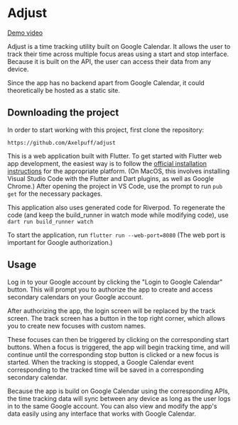 # Adjust

[Demo video](https://www.youtube.com/watch?v=AXsxM3JuK1c)

Adjust is a time tracking utility built on Google Calendar. It allows the user to track their time across multiple focus areas using a start and stop interface. Because it is built on the API, the user can access their data from any device.

Since the app has no backend apart from Google Calendar, it could theoretically be hosted as a static site.

## Downloading the project
In order to start working with this project, first clone the repository:

``
https://github.com/Axelpuff/adjust
``

This is a web application built with Flutter.  To get started with Flutter web app development, the easiest way is to follow the [official installation instructions](https://docs.flutter.dev/get-started/install) for the appropriate platform. (On MacOS, this involves installing Visual Studio Code with the Flutter and Dart plugins, as well as Google Chrome.) After opening the project in VS Code, use the prompt to run `pub get` for the necessary packages.

This application also uses generated code for Riverpod. To regenerate the code (and keep the build_runner in watch mode while modifying code), use
``
dart run build_runner watch
``

To start the application, run
``
flutter run --web-port=8080
``
(The web port is important for Google authorization.)

## Usage
Log in to your Google account by clicking the "Login to Google Calendar" button. This will prompt you to authorize the app to create and access secondary calendars on your Google account.

After authorizing the app, the login screen will be replaced by the track screen. The track screen has a button in the top right corner, which allows you to create new focuses with custom names.

These focuses can then be triggered by clicking on the corresponding start buttons. When a focus is triggered, the app will begin tracking time, and will continue until the corresponding stop button is clicked or a new focus is started. When the tracking is stopped, a Google Calendar event corresponding to the tracked time will be saved in a corresponding secondary calendar.

Because the app is build on Google Calendar using the corresponding APIs, the time tracking data will sync between any device as long as the user logs in to the same Google account. You can also view and modify the app's data easily using any interface that works with Google Calendar.

